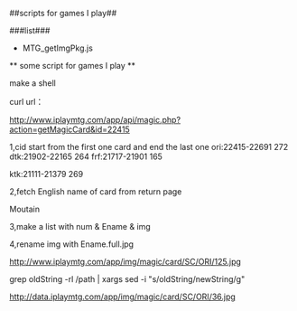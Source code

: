 ##scripts for games I play##

###list###
* MTG_getImgPkg.js



** some script for games I play **


make a shell

curl url：

http://www.iplaymtg.com/app/api/magic.php?action=getMagicCard&id=22415

1,cid start from the first one card and end the last one
ori:22415-22691 272
dtk:21902-22165 264
frf:21717-21901 165

ktk:21111-21379 269

2,fetch English name of card from return page
<div class="mtg-cardEName">Moutain</div>

3,make a list with num & Ename & img

4,rename img with Ename.full.jpg


http://www.iplaymtg.com/app/img/magic/card/SC/ORI/125.jpg

grep oldString -rl /path | xargs sed -i "s/oldString/newString/g"



http://data.iplaymtg.com/app/img/magic/card/SC/ORI/36.jpg
